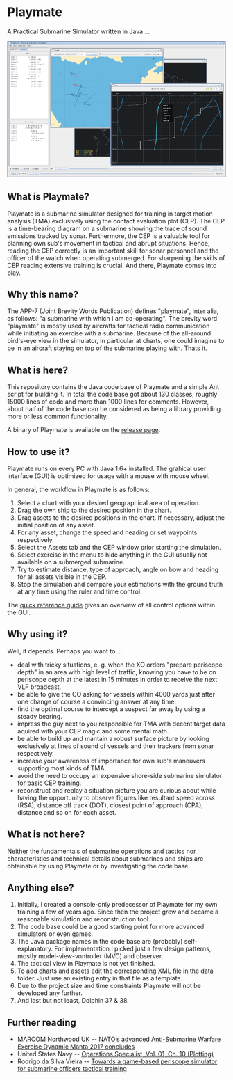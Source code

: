 # Playmate

A Practical Submarine Simulator written in Java ...

<p align="center">
	<img src="playmate.png">
</p>

## What is Playmate?

Playmate is a submarine simulator designed for training in target motion analysis (TMA) exclusively using the contact evaluation plot (CEP). The CEP is a time-bearing diagram on a submarine showing the trace of sound emissions tracked by sonar. Furthermore, the CEP is a valuable tool for planning own sub's movement in tactical and abrupt situations. Hence, reading the CEP correctly is an important skill for sonar personnel and the officer of the watch when operating submerged. For sharpening the skills of CEP reading extensive training is crucial. And there, Playmate comes into play.

## Why this name?

The APP-7 (Joint Brevity Words Publication) defines "playmate", inter alia, as follows: "a submarine with which I am co-operating". The brevity word "playmate" is mostly used by aircrafts for tactical radio communication while initiating an exercise with a submarine. Because of the all-around bird's-eye view in the simulator, in particular at charts, one could imagine to be in an aircraft staying on top of the submarine playing with. Thats it.

## What is here?

This repository contains the Java code base of Playmate and a simple Ant script for building it. In total the code base got about 130 classes, roughly 15000 lines of code and more than 1000 lines for comments. However, about half of the code base can be considered as being a library providing more or less common functionality.

A binary of Playmate is available on the [release page](https://github.com/m6c7l/playmate/releases).

## How to use it?

Playmate runs on every PC with Java 1.6+ installed. The grahical user interface (GUI) is optimized for usage with a mouse with mouse wheel.

In general, the workflow in Playmate is as follows:

1. Select a chart with your desired geographical area of operation.
2. Drag the own ship to the desired position in the chart.
3. Drag assets to the desired positions in the chart. If necessary, adjust the initial position of any asset.
4. For any asset, change the speed and heading or set waypoints respectively.
5. Select the Assets tab and the CEP window prior starting the simulation.
6. Select exercise in the menu to hide anything in the GUI usually not available on a submerged submarine.
7. Try to estimate distance, type of approach, angle on bow and heading for all assets visible in the CEP.
8. Stop the simulation and compare your estimations with the ground truth at any time using the ruler and time control.

The [quick reference guide](playmate.pdf) gives an overview of all control options within the GUI.

## Why using it?

Well, it depends. Perhaps you want to ...

* deal with tricky situations, e. g. when the XO orders "prepare periscope depth" in an area with high level of traffic, knowing you have to be on periscope depth at the latest in 15 minutes in order to receive the next VLF broadcast.
* be able to give the CO asking for vessels within 4000 yards just after one change of course a convincing answer at any time.
* find the optimal course to intercept a suspect far away by using a steady bearing.
* impress the guy next to you responsible for TMA with decent target data aquired with your CEP magic and some mental math.
* be able to build up and mantain a robust surface picture by looking exclusively at lines of sound of vessels and their trackers from sonar respectively.
* increase your awareness of importance for own sub's maneuvers supporting most kinds of TMA.
* avoid the need to occupy an expensive shore-side submarine simulator for basic CEP training.
* reconstruct and replay a situation picture you are curious about while having the opportunity to observe figures like resultant speed across (RSA), distance off track (DOT), closest point of approach (CPA), distance and so on for each asset.

## What is not here?

Neither the fundamentals of submarine operations and tactics nor characteristics and technical details about submarines and ships are obtainable by using Playmate or by investigating the code base.

## Anything else?

1. Initially, I created a console-only predecessor of Playmate for my own training a few of years ago. Since then the project grew and became a reasonable simulation and reconstruction tool.
2. The code base could be a good starting point for more advanced simulators or even games.
3. The Java package names in the code base are (probably) self-explanatory. For implementation I picked just a few design patterns, mostly model-view-vontroller (MVC) and observer.
4. The tactical view in Playmate is not yet finished.
5. To add charts and assets edit the corresponding XML file in the data folder. Just use an existing entry in that file as a template.
6. Due to the project size and time constraints Playmate will not be developed any further.
7. And last but not least, Dolphin 37 & 38.

## Further reading

* MARCOM Northwood UK -- [NATO’s advanced Anti-Submarine Warfare Exercise Dynamic Manta 2017 concludes](https://mc.nato.int/media-centre/news/2017/natos-advanced-antisubmarine-warfare-exercise-dynamic-manta-concludes.aspx)
* United States Navy -- [Operations Specialist, Vol. 01, Ch. 10 (Plotting)](https://www.globalsecurity.org/military/library/policy/navy/nrtc/14308_ch10.pdf)
* Rodrigo da Silva Vieira -- [Towards a game-based periscope simulator for submarine officers tactical training](https://calhoun.nps.edu/handle/10945/49409)
